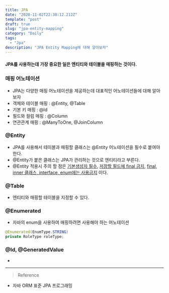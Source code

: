 ```yaml
---
title: JPA
date: "2020-11-02T22:30:12.212Z"
template: "post"
draft: true
slug: "jpa-entity-mapping"
category: "Daily"
tags:
  - "Jpa"
description: "JPA Entity Mapping에 대해 알아보자"
---
```


#### JPA를 사용하는데 가장 중요한 일은 엔티티와 테이블을 매핑하는 것이다.

### 매핑 어노테이션
- JPA는 다양한 매핑 어노테이션을 제공하는데 대표적인 어노테이션들에 대해 알아보자
- 객체와 테이블 매핑 : @Entity, @Table
- 기본 키 매핑 : @Id
- 필드와 컬럼 매핑 : @Column
- 연관관계 매핑 : @ManyToOne, @JoinColumn

### @Entity
- JPA를 사용해서 테이블과 매핑할 클래스는 @Entity 어노테이션을 필수로 붙여야 한다.
- @Entity가 붙은 클래스는 JPA가 관리하는 것으로 엔티티라고 부른다.
- @Entity 적용시 주의 할 점은 <u>기본생성자 필수</u>, <u>저장할 필드에 final 금지</u>, <u>final, inner 클래스, interface, enum에는 사용금지</u> 이다.

### @Table
- 엔티티와 매핑할 테이블을 지정할 수 있다.

### @Enumerated
- 자바의 enum을 사용하여 매핑하려면 사용해야 하는 어노테이션
```java
@Enumerated(EnumType.STRING)
private RoleType roleType;
```

### @Id, @GeneratedValue
- 


<hr>

> Reference
- 자바 ORM 표준 JPA 프로그래밍